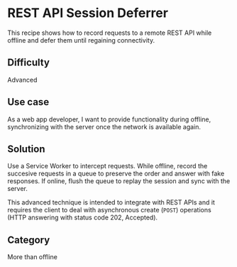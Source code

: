 # REST API Session Deferrer
This recipe shows how to record requests to a remote REST API while offline and defer them until regaining connectivity.

## Difficulty
Advanced

## Use case
As a web app developer, I want to provide functionality during offline, synchronizing with the server once the network is available again.

## Solution
Use a Service Worker to intercept requests. While offline, record the succesive requests in a queue to preserve the order and answer with fake responses. If online, flush the queue to replay the session and sync with the server.

This advanced technique is intended to integrate with REST APIs and it requires the client to deal with asynchronous create (`POST`) operations (HTTP answering with status code 202, Accepted). 

## Category
More than offline
